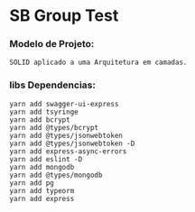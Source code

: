 # SB Group Test

### Modelo de Projeto:

    SOLID aplicado a uma Arquitetura em camadas.

### libs Dependencias:

    yarn add swagger-ui-express
    yarn add tsyringe
    yarn add bcrypt
    yarn add @types/bcrypt
    yarn add @types/jsonwebtoken
    yarn add @types/jsonwebtoken -D
    yarn add express-async-errors
    yarn add eslint -D
    yarn add mongodb
    yarn add @types/mongodb
    yarn add pg
    yarn add typeorm
    yarn add express
